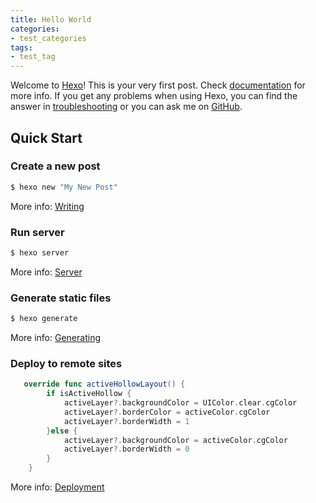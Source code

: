 ```yaml
---
title: Hello World
categories:
- test_categories
tags:
- test_tag
---
```

Welcome to [Hexo](https://hexo.io/)! This is your very first post. Check [documentation](https://hexo.io/docs/) for more info. If you get any problems when using Hexo, you can find the answer in [troubleshooting](https://hexo.io/docs/troubleshooting.html) or you can ask me on [GitHub](https://github.com/hexojs/hexo/issues).

## Quick Start

### Create a new post

``` bash
$ hexo new "My New Post"
```

More info: [Writing](https://hexo.io/docs/writing.html)

### Run server

``` bash
$ hexo server
```

More info: [Server](https://hexo.io/docs/server.html)

### Generate static files

``` bash
$ hexo generate
```

More info: [Generating](https://hexo.io/docs/generating.html)

### Deploy to remote sites

``` swift
   override func activeHollowLayout() {
        if isActiveHollow {
            activeLayer?.backgroundColor = UIColor.clear.cgColor
            activeLayer?.borderColor = activeColor.cgColor
            activeLayer?.borderWidth = 1
        }else {
            activeLayer?.backgroundColor = activeColor.cgColor
            activeLayer?.borderWidth = 0
        }
    }
```

More info: [Deployment](https://hexo.io/docs/one-command-deployment.html)
